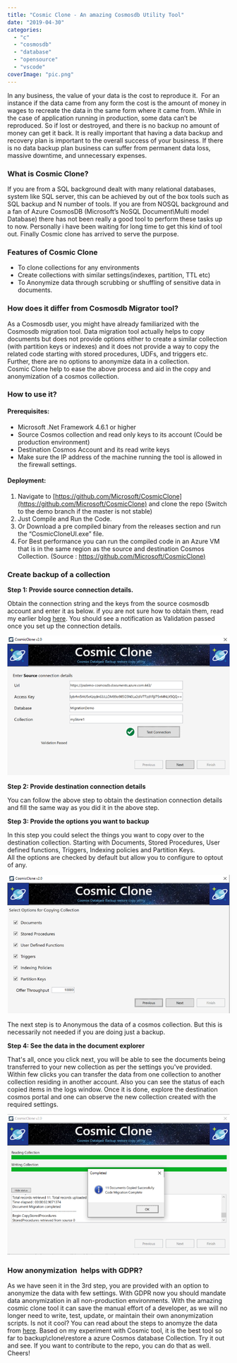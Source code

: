 ```yaml
---
title: "Cosmic Clone - An amazing Cosmosdb Utility Tool"
date: "2019-04-30"
categories: 
  - "c"
  - "cosmosdb"
  - "database"
  - "opensource"
  - "vscode"
coverImage: "pic.png"
---
```


In any business, the value of your data is the cost to reproduce it.  For an instance if the data came from any form the cost is the amount of money in wages to recreate the data in the same form where it came from. While in the case of application running in production, some data can’t be reproduced. So if lost or destroyed, and there is no backup no amount of money can get it back. It is really important that having a data backup and recovery plan is important to the overall success of your business. If there is no data backup plan business can suffer from permanent data loss, massive downtime, and unnecessary expenses.

### What is Cosmic Clone?

If you are from a SQL background dealt with many relational databases, system like SQL server, this can be achieved by out of the box tools such as SQL backup and N number of tools. If you are from NOSQL background and a fan of Azure CosmosDB (Microsoft’s NoSQL Document\\Multi model Database) there has not been really a good tool to perform these tasks up to now. Personally i have been waiting for long time to get this kind of tool out. Finally Cosmic clone has arrived to serve the purpose.

### Features of Cosmic Clone

- To clone collections for any environments
- Create collections with similar settings(indexes, partition, TTL etc)
- To Anonymize data through scrubbing or shuffling of sensitive data in documents.

### How does it differ from Cosmosdb Migrator tool?

As a Cosmosdb user, you might have already familiarized with the Cosmosdb migration tool. Data migration tool actually helps to copy documents but does not provide options either to create a similar collection (with partition keys or indexes) and it does not provide a way to copy the related code starting with stored procedures, UDFs, and triggers etc. Further, there are no options to anonymize data in a collection.  
Cosmic Clone help to ease the above process and aid in the copy and anonymization of a cosmos collection.

### How to use it?

#### Prerequisites:

- Microsoft .Net Framework 4.6.1 or higher
- Source Cosmos collection and read only keys to its account (Could be production environment)
- Destination Cosmos Account and its read write keys
- Make sure the IP address of the machine running the tool is allowed in the firewall settings.

#### Deployment:

1. Navigate to [https://github.com/Microsoft/CosmicClone](https://github.com/Microsoft/CosmicClone) and clone the repo (Switch to the demo branch if the master is not stable)
2. Just Compile and Run the Code.
3. Or Download a pre compiled binary from the releases section and run the “CosmicCloneUI.exe” file.
4. For Best performance you can run the compiled code in an Azure VM that is in the same region as the source and destination Cosmos Collection. (Source : [https://github.com/Microsoft/CosmicClone)](https://github.com/Microsoft/CosmicClone)

### Create backup of a collection

**Step 1: Provide source connection details.**

Obtain the connection string and the keys from the source cosmosdb account and enter it as below. if you are not sure how to obtain them, read my earlier blog [here](https://sajeetharan.wordpress.com/2018/03/18/setting-up-azure-cosmosdb-with-visual-studio-code-in-local-environment/). You should see a notification as Validation passed once you set up the connection details.

![](images/1-2.png)

**Step 2: Provide destination connection details**

You can follow the above step to obtain the destination connection details and fill the same way as you did it in the above step.

**Step 3: Provide the options you want to backup**

In this step you could select the things you want to copy over to the destination collection. Starting with Documents, Stored Procedures, User defined functions, Triggers, Indexing policies and Partition Keys.  
All the options are checked by default but allow you to configure to optout of any.

![](images/2-1.png)

The next step is to Anonymous the data of a cosmos collection. But this is necessarily not needed if you are doing just a backup.

**Step 4: See the data in the document explorer**

That's all, once you click next, you will be able to see the documents being transferred to your new collection as per the settings you've provided. Within few clicks you can transfer the data from one collection to another collection residing in another account. Also you can see the status of each copied items in the logs window. Once it is done, explore the destination cosmos portal and one can observe the new collection created with the required settings.

![](images/3-2.png)

### How anonymization  helps with GDPR?

As we have seen it in the 3rd step, you are provided with an option to anonymize the data with few settings. With GDPR now you should mandate data anonymization in all non-production environments. With the amazing cosmic clone tool it can save the manual effort of a developer, as we will no longer need to write, test, update, or maintain their own anonymization scripts. Is not it cool? You can read about the steps to anomyze the data from [here](https://github.com/Microsoft/CosmicClone#anonymize-data-of-a-cosmos-collection). Based on my experiment with Cosmic tool, it is the best tool so far to backup\\clone\\restore a azure Cosmos database Collection. Try it out and see. If you want to contribute to the repo, you can do that as well. Cheers!
